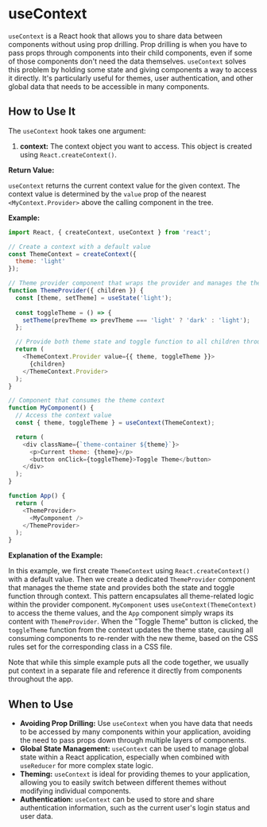 # useContext

`useContext` is a React hook that allows you to share data between components without using prop drilling. Prop drilling is when you have to pass props through components into their child components, even if some of those components don't need the data themselves. `useContext` solves this problem by holding some state and giving components a way to access it directly. It's particularly useful for themes, user authentication, and other global data that needs to be accessible in many components.

## How to Use It

The `useContext` hook takes one argument:

1.  **context:** The context object you want to access. This object is created using `React.createContext()`.

**Return Value:**

`useContext` returns the current context value for the given context. The context value is determined by the `value` prop of the nearest `<MyContext.Provider>` above the calling component in the tree.

**Example:**

```javascript
import React, { createContext, useContext } from 'react';

// Create a context with a default value
const ThemeContext = createContext({
  theme: 'light'
});

// Theme provider component that wraps the provider and manages the theme state
function ThemeProvider({ children }) {
  const [theme, setTheme] = useState('light');
  
  const toggleTheme = () => {
    setTheme(prevTheme => prevTheme === 'light' ? 'dark' : 'light');
  };

  // Provide both theme state and toggle function to all children through context
  return (
    <ThemeContext.Provider value={{ theme, toggleTheme }}>
      {children}
    </ThemeContext.Provider>
  );
}

// Component that consumes the theme context
function MyComponent() {
  // Access the context value
  const { theme, toggleTheme } = useContext(ThemeContext);

  return (
    <div className={`theme-container ${theme}`}>
      <p>Current theme: {theme}</p>
      <button onClick={toggleTheme}>Toggle Theme</button>
    </div>
  );
}

function App() {
  return (
    <ThemeProvider>
      <MyComponent />
    </ThemeProvider>
  );
}
```

**Explanation of the Example:**

In this example, we first create `ThemeContext` using `React.createContext()` with a default value. Then we create a dedicated `ThemeProvider` component that manages the theme state and provides both the state and toggle function through context. This pattern encapsulates all theme-related logic within the provider component. `MyComponent` uses `useContext(ThemeContext)` to access the theme values, and the `App` component simply wraps its content with `ThemeProvider`. When the "Toggle Theme" button is clicked, the `toggleTheme` function from the context updates the theme state, causing all consuming components to re-render with the new theme, based on the CSS rules set for the corresponding class in a CSS file.

Note that while this simple example puts all the code together, we usually put context in a separate file and reference it directly from components throughout the app.

## When to Use

*   **Avoiding Prop Drilling:** Use `useContext` when you have data that needs to be accessed by many components within your application, avoiding the need to pass props down through multiple layers of components.
*   **Global State Management:** `useContext` can be used to manage global state within a React application, especially when combined with `useReducer` for more complex state logic.
*   **Theming:** `useContext` is ideal for providing themes to your application, allowing you to easily switch between different themes without modifying individual components.
*   **Authentication:** `useContext` can be used to store and share authentication information, such as the current user's login status and user data.
